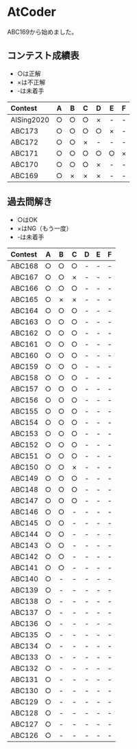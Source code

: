 # AtCoder

ABC169から始めました。

## コンテスト成績表
* ○は正解
* ×は不正解
* -は未着手

| Contest | A | B | C | D | E | F |
| :--- | :---: | :---: | :---: | :---: | :---: | :---: |
| AISing2020 | ○ | ○ | ○ | × | - | - |
| ABC173 | ○ | ○ | ○ | ○ | × | - |
| ABC172 | ○ | ○ | × | - | - | - |
| ABC171 | ○ | ○ | ○ | ○ | ○ | × |
| ABC170 | ○ | ○ | ○ | × | - | - |
| ABC169 | ○ | × | × | × | - | - |

## 過去問解き
* ○はOK
* ×はNG（もう一度）
* -は未着手

| Contest | A | B | C | D | E | F |
| :--- | :---: | :---: | :---: | :---: | :---: | :---: |
| ABC168 | ○ | ○ | ○ | - | - | - |
| ABC167 | ○ | ○ | × | - | - | - |
| ABC166 | ○ | ○ | ○ | - | - | - |
| ABC165 | ○ | × | × | - | - | - |
| ABC164 | ○ | ○ | ○ | - | - | - |
| ABC163 | ○ | ○ | ○ | - | - | - |
| ABC162 | ○ | ○ | ○ | - | - | - |
| ABC161 | ○ | ○ | ○ | - | - | - |
| ABC160 | ○ | ○ | ○ | - | - | - |
| ABC159 | ○ | ○ | ○ | - | - | - |
| ABC158 | ○ | ○ | ○ | - | - | - |
| ABC157 | ○ | ○ | ○ | - | - | - |
| ABC156 | ○ | ○ | ○ | - | - | - |
| ABC155 | ○ | ○ | ○ | - | - | - |
| ABC154 | ○ | ○ | ○ | - | - | - |
| ABC153 | ○ | ○ | ○ | - | - | - |
| ABC152 | ○ | ○ | ○ | - | - | - |
| ABC151 | ○ | ○ | ○ | - | - | - |
| ABC150 | ○ | ○ | × | - | - | - |
| ABC149 | ○ | ○ | ○ | - | - | - |
| ABC148 | ○ | ○ | ○ | - | - | - |
| ABC147 | ○ | ○ | ○ | - | - | - |
| ABC146 | ○ | ○ | - | - | - | - |
| ABC145 | ○ | ○ | - | - | - | - |
| ABC144 | ○ | ○ | - | - | - | - |
| ABC143 | ○ | ○ | - | - | - | - |
| ABC142 | ○ | ○ | - | - | - | - |
| ABC141 | ○ | ○ | - | - | - | - |
| ABC140 | ○ | - | - | - | - | - |
| ABC139 | ○ | - | - | - | - | - |
| ABC138 | ○ | - | - | - | - | - |
| ABC137 | ○ | - | - | - | - | - |
| ABC136 | ○ | - | - | - | - | - |
| ABC135 | ○ | - | - | - | - | - |
| ABC134 | ○ | - | - | - | - | - |
| ABC133 | ○ | - | - | - | - | - |
| ABC132 | ○ | - | - | - | - | - |
| ABC131 | ○ | - | - | - | - | - |
| ABC130 | ○ | - | - | - | - | - |
| ABC129 | ○ | - | - | - | - | - |
| ABC128 | ○ | - | - | - | - | - |
| ABC127 | ○ | - | - | - | - | - |
| ABC126 | ○ | - | - | - | - | - |

